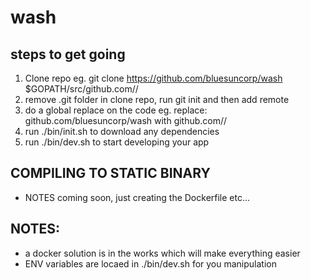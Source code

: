 # wash

steps to get going
------------------

1. Clone repo eg. git clone https://github.com/bluesuncorp/wash $GOPATH/src/github.com/<user or org name>/<project name>
2. remove .git folder in clone repo, run git init and then add remote
3. do a global replace on the code eg. replace: github.com/bluesuncorp/wash with github.com/<user or org name>/<project name>
4. run ./bin/init.sh to download any dependencies
5. run ./bin/dev.sh to start developing your app


COMPILING TO STATIC BINARY
--------------------------
- NOTES coming soon, just creating the Dockerfile etc...

NOTES:
------
- a docker solution is in the works which will make everything easier
- ENV variables are locaed in ./bin/dev.sh for you manipulation
